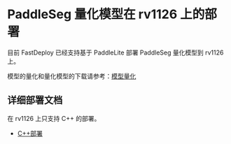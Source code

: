 # PaddleSeg 量化模型在 rv1126 上的部署
目前 FastDeploy 已经支持基于 PaddleLite 部署 PaddleSeg 量化模型到 rv1126 上。

模型的量化和量化模型的下载请参考：[模型量化](../quantize/README.md)


## 详细部署文档

在 rv1126 上只支持 C++ 的部署。

- [C++部署](cpp)
